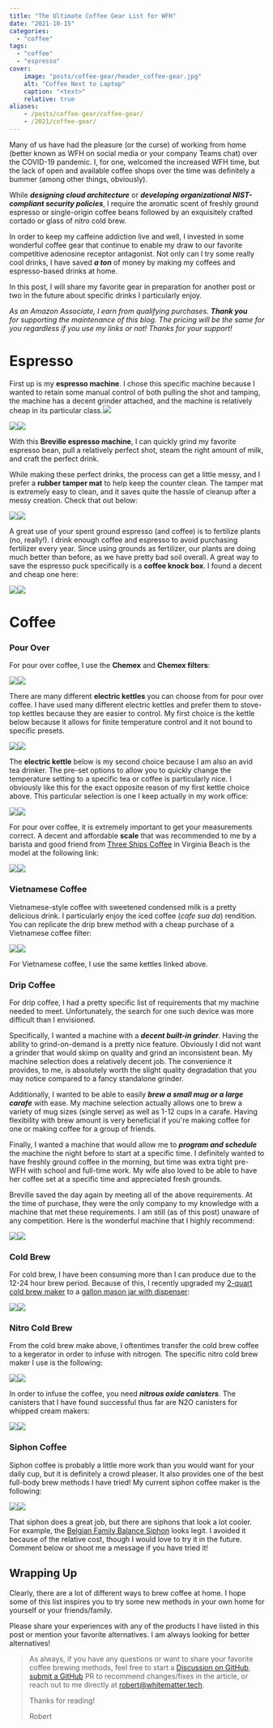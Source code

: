 ```yaml
---
title: "The Ultimate Coffee Gear List for WFH"
date: "2021-10-15"
categories:
  - "coffee"
tags:
  - "coffee"
  - "espresso"
cover:
    image: "posts/coffee-gear/header_coffee-gear.jpg"
    alt: "Coffee Next to Laptop"
    caption: "<text>"
    relative: true
aliases:
    - /posts/coffee-gear/coffee-gear/
    - /2021/coffee-gear/
---
```


Many of us have had the pleasure (or the curse) of working from home (better known as WFH on social media or your company Teams chat) over the COVID-19 pandemic. I, for one, welcomed the increased WFH time, but the lack of open and available coffee shops over the time was definitely a bummer (among other things, obviously).

While **_designing cloud architecture_** or **_developing organizational NIST-compliant security policies_**, I require the aromatic scent of freshly ground espresso or single-origin coffee beans followed by an exquisitely crafted cortado or glass of nitro cold brew.

In order to keep my caffeine addiction live and well, I invested in some wonderful coffee gear that continue to enable my draw to our favorite competitive adenosine receptor antagonist. Not only can I try some really cool drinks, I have saved **_a ton_** of money by making my coffees and espresso-based drinks at home.

In this post, I will share my favorite gear in preparation for another post or two in the future about specific drinks I particularly enjoy.

_As an Amazon Associate, I earn from qualifying purchases. **Thank you** for supporting the maintenance of this blog. The pricing will be the same for you regardless if you use my links or not! Thanks for your support!_

# Espresso

First up is my **espresso machine**. I chose this specific machine because I wanted to retain some manual control of both pulling the shot and tamping, the machine has a decent grinder attached, and the machine is relatively cheap in its particular class.[](https://www.amazon.com/Breville-BES870XL-Barista-Express-Espresso/dp/B00CH9QWOU?crid=TKOXQPESA3YS&dchild=1&keywords=breville+barista+express&qid=1634191857&sprefix=breville+barista%2Caps%2C176&sr=8-1&linkCode=li2&tag=whitemattertech-20&linkId=79c88c2a6dfb61500948537d52d9aa46&language=en_US&ref_=as_li_ss_il)![](https://ir-na.amazon-adsystem.com/e/ir?t=whitemattertech-20&language=en_US&l=li2&o=1&a=B00CH9QWOU)

[![](//ws-na.amazon-adsystem.com/widgets/q?_encoding=UTF8&ASIN=B00CH9QWOU&Format=_SL160_&ID=AsinImage&MarketPlace=US&ServiceVersion=20070822&WS=1&tag=whitematter-20&language=en_US)](https://www.amazon.com/Breville-BES870XL-Barista-Express-Espresso/dp/B00CH9QWOU?crid=283CMZDDB33X&dchild=1&keywords=breville+barista+express&qid=1634192884&sprefix=breville+ba%2Caps%2C205&sr=8-1&linkCode=li2&tag=whitematter-20&linkId=5eb6bd59af15e53e4f99d4da3466b903&language=en_US&ref_=as_li_ss_il)![](https://ir-na.amazon-adsystem.com/e/ir?t=whitematter-20&language=en_US&l=li2&o=1&a=B00CH9QWOU)

With this **Breville espresso machine**, I can quickly grind my favorite espresso bean, pull a relatively perfect shot, steam the right amount of milk, and craft the perfect drink.

While making these perfect drinks, the process can get a little messy, and I prefer a **rubber tamper mat** to help keep the counter clean. The tamper mat is extremely easy to clean, and it saves quite the hassle of cleanup after a messy creation. Check that out below:

[![](//ws-na.amazon-adsystem.com/widgets/q?_encoding=UTF8&ASIN=B07YDCC5MF&Format=_SL160_&ID=AsinImage&MarketPlace=US&ServiceVersion=20070822&WS=1&tag=whitemattertech-20&language=en_US)](https://www.amazon.com/gp/product/B07YDCC5MF?ie=UTF8&psc=1&linkCode=li2&tag=whitemattertech-20&linkId=6ab1f63ca3f53cb26fa11ef40c61b803&language=en_US&ref_=as_li_ss_il)![](https://ir-na.amazon-adsystem.com/e/ir?t=whitemattertech-20&language=en_US&l=li2&o=1&a=B07YDCC5MF)

A great use of your spent ground espresso (and coffee) is to fertilize plants (no, really!). I drink enough coffee and espresso to avoid purchasing fertilizer every year. Since using grounds as fertilizer, our plants are doing much better than before, as we have pretty bad soil overall. A great way to save the espresso puck specifically is a **coffee knock box**. I found a decent and cheap one here:

[![](//ws-na.amazon-adsystem.com/widgets/q?_encoding=UTF8&ASIN=B083TQ7LPR&Format=_SL160_&ID=AsinImage&MarketPlace=US&ServiceVersion=20070822&WS=1&tag=whitemattertech-20&language=en_US)](https://www.amazon.com/gp/product/B083TQ7LPR?ie=UTF8&psc=1&linkCode=li2&tag=whitemattertech-20&linkId=6ce7373c0c030226ffbbaaf7d6c066dd&language=en_US&ref_=as_li_ss_il)![](https://ir-na.amazon-adsystem.com/e/ir?t=whitemattertech-20&language=en_US&l=li2&o=1&a=B083TQ7LPR)

# Coffee

### Pour Over

For pour over coffee, I use the **Chemex** and **Chemex filters**:

[![](//ws-na.amazon-adsystem.com/widgets/q?_encoding=UTF8&ASIN=B000I1WP7W&Format=_SL160_&ID=AsinImage&MarketPlace=US&ServiceVersion=20070822&WS=1&tag=whitematter-20&language=en_US)](https://www.amazon.com/Chemex-Classic-Pour-over-Glass-Coffeemaker/dp/B000I1WP7W?dchild=1&keywords=chemex&qid=1634271124&sr=8-2&linkCode=li2&tag=whitematter-20&linkId=066ad83792616f828c5800c5e0b62497&language=en_US&ref_=as_li_ss_il)![](https://ir-na.amazon-adsystem.com/e/ir?t=whitematter-20&language=en_US&l=li2&o=1&a=B000I1WP7W)

There are many different **electric kettles** you can choose from for pour over coffee. I have used many different electric kettles and prefer them to stove-top kettles because they are easier to control. My first choice is the kettle below because it allows for finite temperature control and it not bound to specific presets.

[![](//ws-na.amazon-adsystem.com/widgets/q?_encoding=UTF8&ASIN=B08GPK551C&Format=_SL160_&ID=AsinImage&MarketPlace=US&ServiceVersion=20070822&WS=1&tag=whitematter-20&language=en_US)](https://www.amazon.com/OVALWARE-Electric-Kettle-Temperature-Control/dp/B08GPK551C?pd_rd_i=B08GPK551C&psc=1&linkCode=li2&tag=whitematter-20&linkId=77372b58fd0bef9bd9bedd1f34b4b9f2&language=en_US&ref_=as_li_ss_il)![](https://ir-na.amazon-adsystem.com/e/ir?t=whitematter-20&language=en_US&l=li2&o=1&a=B08GPK551C)

The **electric kettle** below is my second choice because I am also an avid tea drinker. The pre-set options to allow you to quickly change the temperature setting to a specific tea or coffee is particularly nice. I obviously like this for the exact opposite reason of my first kettle choice above. This particular selection is one I keep actually in my work office:

[![](//ws-na.amazon-adsystem.com/widgets/q?_encoding=UTF8&ASIN=B07T1CH2HH&Format=_SL160_&ID=AsinImage&MarketPlace=US&ServiceVersion=20070822&WS=1&tag=whitematter-20&language=en_US)](https://www.amazon.com/COSORI-Electric-Gooseneck-Variable-Stainless/dp/B07T1CH2HH?pd_rd_w=8tqTX&pf_rd_p=c64372fa-c41c-422e-990d-9e034f73989b&pf_rd_r=XVYC79C171XQE05BHZDE&pd_rd_r=33ef4466-b3eb-4928-a364-6230af7d1d79&pd_rd_wg=QqF6F&pd_rd_i=B07T1CH2HH&psc=1&linkCode=li2&tag=whitematter-20&linkId=311c9b3580e6dab3b9233c9e8b32c56f&language=en_US&ref_=as_li_ss_il)![](https://ir-na.amazon-adsystem.com/e/ir?t=whitematter-20&language=en_US&l=li2&o=1&a=B07T1CH2HH)

For pour over coffee, it is extremely important to get your measurements correct. A decent and affordable **scale** that was recommended to me by a barista and good friend from [Three Ships Coffee](https://threeshipscoffee.com/) in Virginia Beach is the model at the following link:

[![](//ws-na.amazon-adsystem.com/widgets/q?_encoding=UTF8&ASIN=B07JG1PXLC&Format=_SL160_&ID=AsinImage&MarketPlace=US&ServiceVersion=20070822&WS=1&tag=whitemattertech-20&language=en_US)](https://www.amazon.com/gp/product/B07JG1PXLC?ie=UTF8&psc=1&linkCode=li2&tag=whitemattertech-20&linkId=829d2a7086f47a3cb7de70401f8a818f&language=en_US&ref_=as_li_ss_il)![](https://ir-na.amazon-adsystem.com/e/ir?t=whitemattertech-20&language=en_US&l=li2&o=1&a=B07JG1PXLC)

### Vietnamese Coffee

Vietnamese-style coffee with sweetened condensed milk is a pretty delicious drink. I particularly enjoy the iced coffee (_cafe sua da_) rendition. You can replicate the drip brew method with a cheap purchase of a Vietnamese coffee filter:

[![](//ws-na.amazon-adsystem.com/widgets/q?_encoding=UTF8&ASIN=B01953YT1I&Format=_SL160_&ID=AsinImage&MarketPlace=US&ServiceVersion=20070822&WS=1&tag=whitematter-20&language=en_US)](https://www.amazon.com/Vietnamese-Coffee-Filter-known-Maker/dp/B01953YT1I?dchild=1&keywords=vietnamese%2Bcoffee&qid=1634271549&sr=8-6&th=1&linkCode=li2&tag=whitematter-20&linkId=dba0969277547935a041c99fb4012ffd&language=en_US&ref_=as_li_ss_il)![](https://ir-na.amazon-adsystem.com/e/ir?t=whitematter-20&language=en_US&l=li2&o=1&a=B01953YT1I)

For Vietnamese coffee, I use the same kettles linked above.

### Drip Coffee

For drip coffee, I had a pretty specific list of requirements that my machine needed to meet. Unfortunately, the search for one such device was more difficult than I envisioned.

Specifically, I wanted a machine with a _**decent built-in grinder**_. Having the ability to grind-on-demand is a pretty nice feature. Obviously I did not want a grinder that would skimp on quality and grind an inconsistent bean. My machine selection does a relatively decent job. The convenience it provides, to me, is absolutely worth the slight quality degradation that you may notice compared to a fancy standalone grinder.

Additionally, I wanted to be able to easily _**brew a small mug or a large carafe**_ with ease. My machine selection actually allows one to brew a variety of mug sizes (single serve) as well as 1-12 cups in a carafe. Having flexibility with brew amount is very beneficial if you're making coffee for one or making coffee for a group of friends.

Finally, I wanted a machine that would allow me to **_program and schedule_** the machine the night before to start at a specific time. I definitely wanted to have freshly ground coffee in the morning, but time was extra tight pre-WFH with school and full-time work. My wife also loved to be able to have her coffee set at a specific time and appreciated fresh grounds.

Breville saved the day again by meeting all of the above requirements. At the time of purchase, they were the only company to my knowledge with a machine that met these requirements. I am still (as of this post) unaware of any competition. Here is the wonderful machine that I highly recommend:

[![](//ws-na.amazon-adsystem.com/widgets/q?_encoding=UTF8&ASIN=B00VGGVQCI&Format=_SL160_&ID=AsinImage&MarketPlace=US&ServiceVersion=20070822&WS=1&tag=whitematter-20&language=en_US)](https://www.amazon.com/Breville-BDC650BSS-Control-Brushed-Stainless/dp/B00VGGVQCI?dchild=1&keywords=breville+coffee&qid=1634272165&sr=8-1&linkCode=li2&tag=whitematter-20&linkId=9ff59cb4c3a1542328c7dd621588223f&language=en_US&ref_=as_li_ss_il)![](https://ir-na.amazon-adsystem.com/e/ir?t=whitematter-20&language=en_US&l=li2&o=1&a=B00VGGVQCI)

### Cold Brew

For cold brew, I have been consuming more than I can produce due to the 12-24 hour brew period. Because of this, I recently upgraded my [2-quart cold brew maker](https://amzn.to/3DOjkaZ) to a [gallon mason jar with dispenser](https://amzn.to/3llTgwU):

[![](//ws-na.amazon-adsystem.com/widgets/q?_encoding=UTF8&ASIN=B08NW7XL6P&Format=_SL160_&ID=AsinImage&MarketPlace=US&ServiceVersion=20070822&WS=1&tag=whitematter-20&language=en_US)](https://www.amazon.com/gp/product/B08NW7XL6P?ie=UTF8&psc=1&linkCode=li2&tag=whitematter-20&linkId=a67971ca2266d69c162745c253d48e11&language=en_US&ref_=as_li_ss_il)![](https://ir-na.amazon-adsystem.com/e/ir?t=whitematter-20&language=en_US&l=li2&o=1&a=B08NW7XL6P)

### Nitro Cold Brew

From the cold brew make above, I oftentimes transfer the cold brew coffee to a kegerator in order to infuse with nitrogen. The specific nitro cold brew maker I use is the following:

[![](//ws-na.amazon-adsystem.com/widgets/q?_encoding=UTF8&ASIN=B07SB2K1C6&Format=_SL160_&ID=AsinImage&MarketPlace=US&ServiceVersion=20070822&WS=1&tag=whitematter-20&language=en_US)](https://www.amazon.com/Royal-Nitro-Coffee-Maker-System/dp/B07SB2K1C6?dchild=1&keywords=nitro%2Bcold%2Bbrew&qid=1634273492&sr=8-6&th=1&linkCode=li2&tag=whitematter-20&linkId=c42e7e159c0e555de5b750aac3712923&language=en_US&ref_=as_li_ss_il)![](https://ir-na.amazon-adsystem.com/e/ir?t=whitematter-20&language=en_US&l=li2&o=1&a=B07SB2K1C6)

In order to infuse the coffee, you need _**nitrous oxide canisters**_. The canisters that I have found successful thus far are N2O canisters for whipped cream makers:

[![](//ws-na.amazon-adsystem.com/widgets/q?_encoding=UTF8&ASIN=B009OVU93E&Format=_SL160_&ID=AsinImage&MarketPlace=US&ServiceVersion=20070822&WS=1&tag=whitematter-20&language=en_US)](https://www.amazon.com/gp/product/B009OVU93E?ie=UTF8&psc=1&linkCode=li2&tag=whitematter-20&linkId=3c0759ed733c8e33f294c2a458f2e9b8&language=en_US&ref_=as_li_ss_il)![](https://ir-na.amazon-adsystem.com/e/ir?t=whitematter-20&language=en_US&l=li2&o=1&a=B009OVU93E)

### Siphon Coffee

Siphon coffee is probably a little more work than you would want for your daily cup, but it is definitely a crowd pleaser. It also provides one of the best full-body brew methods I have tried! My current siphon coffee maker is the following:

[![](//ws-na.amazon-adsystem.com/widgets/q?_encoding=UTF8&ASIN=B000IKLQZK&Format=_SL160_&ID=AsinImage&MarketPlace=US&ServiceVersion=20070822&WS=1&tag=whitematter-20&language=en_US)](https://www.amazon.com/Hario-Technica-5-Cup-Syphon-Coffee/dp/B000IKLQZK?dchild=1&keywords=siphon+coffee&qid=1634272822&sr=8-1&linkCode=li2&tag=whitematter-20&linkId=b35c845bab52bdf29b3db364c0a7cf06&language=en_US&ref_=as_li_ss_il)![](https://ir-na.amazon-adsystem.com/e/ir?t=whitematter-20&language=en_US&l=li2&o=1&a=B000IKLQZK)

That siphon does a great job, but there are siphons that look a lot cooler. For example, the [Belgian Family Balance Siphon](https://amzn.to/2XcfkRI) looks legit. I avoided it because of the relative cost, though I would love to try it in the future. Comment below or shoot me a message if you have tried it!

## Wrapping Up

Clearly, there are a lot of different ways to brew coffee at home. I hope some of this list inspires you to try some new methods in your own home for yourself or your friends/family.

Please share your experiences with any of the products I have listed in this post or mention your favorite alternatives. I am always looking for better alternatives!

> As always, if you have any questions or want to share your favorite coffee brewing methods, feel free to start a [Discussion on GitHub](https://github.com/RobertDWhite/WhiteMatterTech/discussions), [submit a GitHub](https://github.com/RobertDWhite/WhiteMatterTech/pulls) PR to recommend changes/fixes in the article, or reach out to me directly at [robert@whitematter.tech](mailto:robert@whitematter.tech).
>
> Thanks for reading!
>
> Robert
